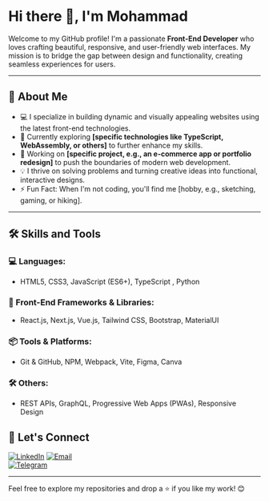 # Hi there 👋, I'm Mohammad
Welcome to my GitHub profile! I'm a passionate **Front-End Developer** who loves crafting beautiful, responsive, and user-friendly web interfaces. My mission is to bridge the gap between design and functionality, creating seamless experiences for users.

---

## 🌟 About Me  
- 💻 I specialize in building dynamic and visually appealing websites using the latest front-end technologies.  
- 🌱 Currently exploring **[specific technologies like TypeScript, WebAssembly, or others]** to further enhance my skills.  
- 🔭 Working on **[specific project, e.g., an e-commerce app or portfolio redesign]** to push the boundaries of modern web development.  
- 💡 I thrive on solving problems and turning creative ideas into functional, interactive designs.  
- ⚡ Fun Fact: When I'm not coding, you'll find me [hobby, e.g., sketching, gaming, or hiking].

---

## 🛠️ Skills and Tools  

### 💻 Languages:  
- HTML5, CSS3, JavaScript (ES6+), TypeScript , Python

### 🎨 Front-End Frameworks & Libraries:  
- React.js, Next.js, Vue.js, Tailwind CSS, Bootstrap, MaterialUI

### 📦 Tools & Platforms:  
- Git & GitHub, NPM, Webpack, Vite, Figma, Canva

### 🛠️ Others:  
- REST APIs, GraphQL, Progressive Web Apps (PWAs), Responsive Design  


## 🤝 Let's Connect  

[![LinkedIn](https://img.shields.io/badge/LinkedIn-blue?logo=linkedin&logoColor=white)]((https://www.linkedin.com/in/mohammad-mosavat-801723243/))
[![Email](https://img.shields.io/badge/Email-D14836?logo=gmail&logoColor=white)](mailto:42.octmst@gmail.com)  
[![Telegram](https://img.shields.io/badge/Telegram-2CA5E0?logo=telegram&logoColor=white)](https://t.me/Mohammad_Mosavat)  

---

Feel free to explore my repositories and drop a ⭐ if you like my work! 😊  
